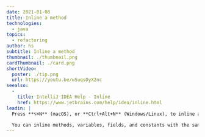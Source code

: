 ```yaml
---
date: 2021-01-08
title: Inline a method
technologies:
  - java
topics:
  - refactoring
author: hs
subtitle: Inline a method
thumbnail: ./thumbnail.png
cardThumbnail: ./card.png
shortVideo:
  poster: ./tip.png
  url: https://youtu.be/wSuqsDyX2nc
seealso:
  - 
    title: IntelliJ IDEA Help - Inline
    href: https://www.jetbrains.com/help/idea/inline.html
leadin: |
  Press **⌥⌘N** (macOS), or **Ctrl+Alt+N** (Windows/Linux), to inline a method.

  You can inline methods, variables, fields, and constants with the same shortcut.
---
```


